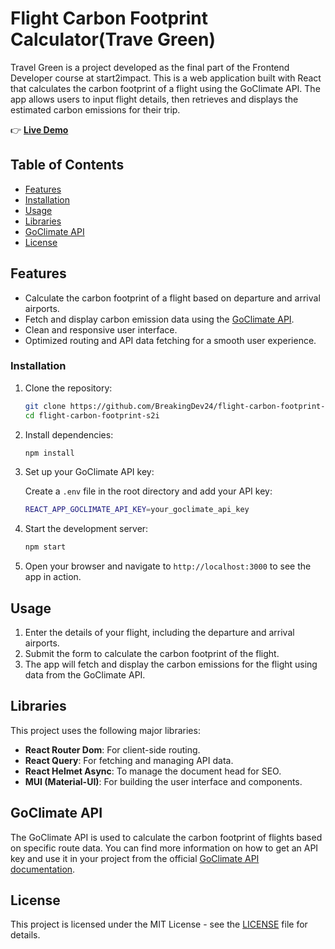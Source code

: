 # Flight Carbon Footprint Calculator(Trave Green)
Travel Green is a project developed as the final part of the Frontend Developer course at start2impact. 
This is a web application built with React that calculates the carbon footprint of a flight using the GoClimate API. The app allows users to input flight details, then retrieves and displays the estimated carbon emissions for their trip.

👉 **[Live Demo](https://travelgreen.netlify.app/)**


## Table of Contents
- [Features](#features)
- [Installation](#installation)
- [Usage](#usage)
- [Libraries](#libraries)
- [GoClimate API](#goclimate-api)
- [License](#license)

## Features
- Calculate the carbon footprint of a flight based on departure and arrival airports.
- Fetch and display carbon emission data using the [GoClimate API](https://www.goclimate.com).
- Clean and responsive user interface.
- Optimized routing and API data fetching for a smooth user experience.

### Installation

1. Clone the repository:

    ```bash
    git clone https://github.com/BreakingDev24/flight-carbon-footprint-s2i.git
    cd flight-carbon-footprint-s2i
    ```

2. Install dependencies:

    ```bash
    npm install
    ```

3. Set up your GoClimate API key:

    Create a `.env` file in the root directory and add your API key:

    ```bash
    REACT_APP_GOCLIMATE_API_KEY=your_goclimate_api_key
    ```

4. Start the development server:

    ```bash
    npm start
    ```

5. Open your browser and navigate to `http://localhost:3000` to see the app in action.

## Usage

1. Enter the details of your flight, including the departure and arrival airports.
2. Submit the form to calculate the carbon footprint of the flight.
3. The app will fetch and display the carbon emissions for the flight using data from the GoClimate API.

## Libraries

This project uses the following major libraries:

- **React Router Dom**: For client-side routing.
- **React Query**: For fetching and managing API data.
- **React Helmet Async**: To manage the document head for SEO.
- **MUI (Material-UI)**: For building the user interface and components.

## GoClimate API

The GoClimate API is used to calculate the carbon footprint of flights based on specific route data. You can find more information on how to get an API key and use it in your project from the official [GoClimate API documentation](https://api.goclimate.com/docs).

## License

This project is licensed under the MIT License - see the [LICENSE](LICENSE) file for details.
